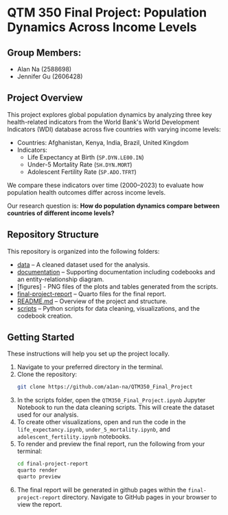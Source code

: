 # QTM 350 Final Project: Population Dynamics Across Income Levels

## Group Members:
- Alan Na (2588698)
- Jennifer Gu (2606428)


## Project Overview
This project explores global population dynamics by analyzing three key health-related indicators from the World Bank's World Development Indicators (WDI) database across five countries with varying income levels:

- Countries: Afghanistan, Kenya, India, Brazil, United Kingdom  
- Indicators:
  - Life Expectancy at Birth (`SP.DYN.LE00.IN`)
  - Under-5 Mortality Rate (`SH.DYN.MORT`)
  - Adolescent Fertility Rate (`SP.ADO.TFRT`)

We compare these indicators over time (2000–2023) to evaluate how population health outcomes differ across income levels.


Our research question is: **How do population dynamics compare between countries of different income levels?**

## Repository Structure

This repository is organized into the following folders:

- [data](https://github.com/a1an-na/QTM350_Final_Project/tree/main/data) – A cleaned dataset used for the analysis.
- [documentation](https://github.com/a1an-na/QTM350_Final_Project/tree/main/documentation) – Supporting documentation including codebooks and an entity-relationship diagram.
- [figures] - PNG files of the plots and tables generated from the scripts.
- [final-project-report](https://github.com/a1an-na/QTM350_Final_Project/tree/main/final-project-report) – Quarto files for the final report.
- [README.md](https://github.com/a1an-na/QTM350_Final_Project/blob/main/README.md) – Overview of the project and structure.
- [scripts](https://github.com/a1an-na/QTM350_Final_Project/tree/main/scripts) – Python scripts for data cleaning, visualizations, and the codebook creation.

## Getting Started

These instructions will help you set up the project locally.

1. Navigate to your preferred directory in the terminal.
2. Clone the repository:
    ```bash
    git clone https://github.com/a1an-na/QTM350_Final_Project
    ```
3. In the scripts folder, open the `QTM350_Final_Project.ipynb` Jupyter Notebook to run the data cleaning scripts. This will create the dataset used for our analysis.
4. To create other visualizations, open and run the code in the `life_expectancy.ipynb`, `under_5_mortality.ipynb`, and `adolescent_fertility.ipynb` notebooks.
5. To render and preview the final report, run the following from your terminal:
    ```bash
    cd final-project-report
    quarto render
    quarto preview
    ```
6. The final report will be generated in github pages within the `final-project-report` directory. Navigate to GitHub pages in your browser to view the report.